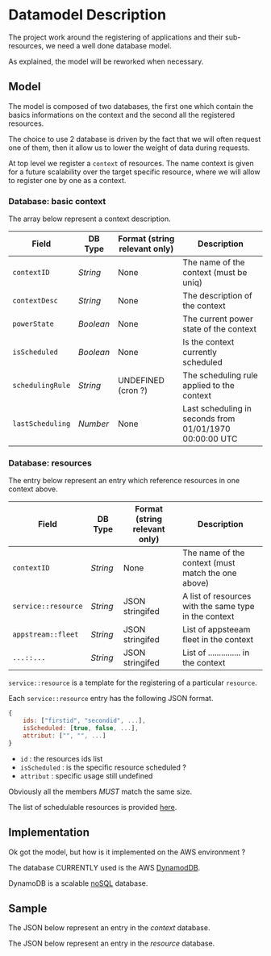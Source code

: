 # Datamodel Description

The project work around the registering of applications and their sub-resources, we need a well done database model.

As explained, the model will be reworked when necessary.

## Model

The model is composed of two databases, the first one which contain the basics informations on the context and the second all the registered resources.

The choice to use 2 database is driven by the fact that we will often request one of them, then it allow us to lower the weight of data during requests.

At top level we register a `context` of resources. The name context is given for a future scalability over the target specific resource, where we will allow to register one by one as a context.

### Database: basic context

The array below represent a context description.

| Field                    | DB Type             | Format (string relevant only)    | Description                                                     |
|--------------------------|---------------------|----------------------------------|-----------------------------------------------------------------|
| `contextID`              | _String_            | None                             | The name of the context (must be uniq)                          |
| `contextDesc`            | _String_            | None                             | The description of the context                                  |
| `powerState`             | _Boolean_           | None                             | The current power state of the context                          |
| `isScheduled`            | _Boolean_           | None                             | Is the context currently scheduled                              |
| `schedulingRule`         | _String_            | UNDEFINED  (cron ?)              | The scheduling rule applied to the context                      |
| `lastScheduling`         | _Number_            | None                             | Last scheduling in seconds from  01/01/1970 00:00:00 UTC        |


### Database: resources

The entry below represent an entry which reference resources in one context above.

| Field                    | DB Type             | Format (string relevant only)    | Description                                                  |
|--------------------------|---------------------|----------------------------------|--------------------------------------------------------------|
| `contextID`              | _String_            | None                             | The name of the context (must match the one above)           |
| `service::resource`      | _String_            | JSON stringifed                  | A list of resources with the same type in the context        |
| `appstream::fleet`       | _String_            | JSON stringifed                  | List of appsteeam fleet in the context                       |
| `...::...`               | _String_            | JSON stringifed                  | List of ............... in the context                       |

`service::resource` is a template for the registering of a particular `resource`.

Each `service::resource` entry has the following JSON format.

```javascript
{
    ids: ["firstid", "secondid", ...],
    isScheduled: [true, false, ...],
    attribut: ["", "", ...]
}
```

  * `id` : the resources ids list
  * `isScheduled` : is the specific resource scheduled ?
  * `attribut` : specific usage still undefined

Obviously all the members *MUST* match the same size.

The list of schedulable resources is provided [here](../resources.md).

## Implementation

Ok got the model, but how is it implemented on the AWS environment ?

The database CURRENTLY used is the AWS [DynamodDB](https://docs.aws.amazon.com/amazondynamodb/latest/developerguide/Introduction.html).

DynamoDB is a scalable [noSQL](https://en.wikipedia.org/wiki/NoSQL) database.

## Sample

The JSON below represent an entry in the _context_ database.

The JSON below represent an entry in the _resource_ database.